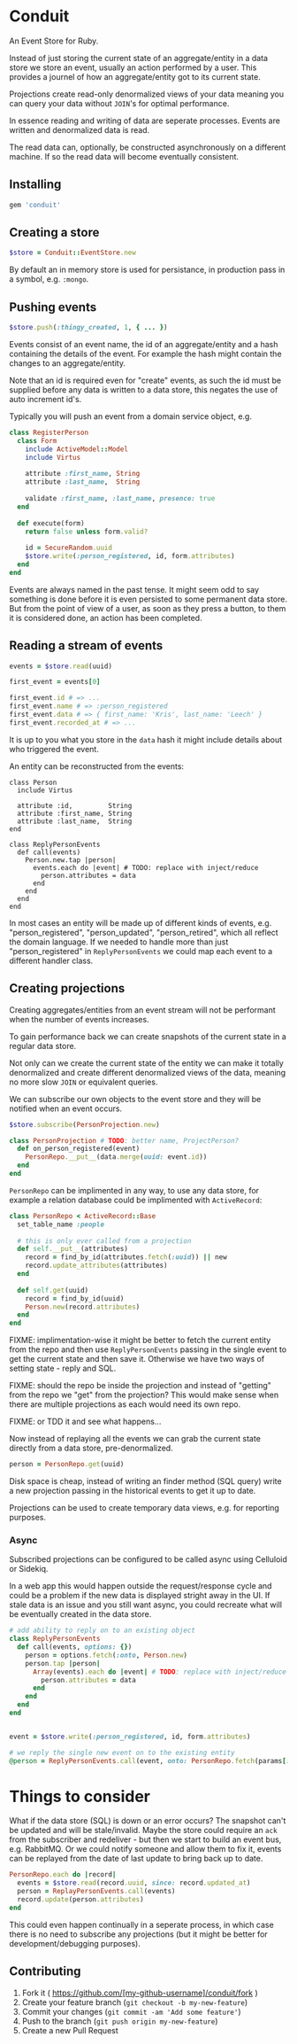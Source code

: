 # Conduit

An Event Store for Ruby.

Instead of just storing the current state of an aggregate/entity in a data store we store an event, usually an action performed by a user. This provides a journel of how an aggregate/entity got to its current state.

Projections create read-only denormalized views of your data meaning you can query your data without `JOIN`'s for optimal performance.

In essence reading and writing of data are seperate processes. Events are written and denormalized data is read. 

The read data can, optionally, be constructed asynchronously on a different machine. If so the read data will become eventually consistent.

## Installing

```ruby
gem 'conduit'
```

## Creating a store

```ruby
$store = Conduit::EventStore.new
```

By default an in memory store is used for persistance, in production pass in a symbol, e.g. `:mongo`.

## Pushing events

```ruby
$store.push(:thingy_created, 1, { ... })
```

Events consist of an event name, the id of an aggregate/entity and a hash containing the details of the event. For example the hash might contain the changes to an aggregate/entity.

Note that an id is required even for "create" events, as such the id must be supplied before any data is written to a data store, this negates the use of auto increment id's.

Typically you will push an event from a domain service object, e.g.

```ruby
class RegisterPerson  
  class Form
    include ActiveModel::Model
    include Virtus
    
    attribute :first_name, String
    attribute :last_name,  String
    
    validate :first_name, :last_name, presence: true
  end
  
  def execute(form)
    return false unless form.valid?
        
    id = SecureRandom.uuid    
    $store.write(:person_registered, id, form.attributes)
  end  
end
```

Events are always named in the past tense. It might seem odd to say something is done before it is even persisted to some permanent data store. But from the point of view of a user, as soon as they press a button, to them it is considered done, an action has been completed.

## Reading a stream of events

```ruby
events = $store.read(uuid)

first_event = events[0]

first_event.id # => ...
first_event.name # => :person_registered
first_event.data # => { first_name: 'Kris', last_name: 'Leech' }
first_event.recorded_at # => ...
```

It is up to you what you store in the `data` hash it might include details about who triggered the event.

An entity can be reconstructed from the events:

```
class Person
  include Virtus
  
  attribute :id,         String
  attribute :first_name, String
  attribute :last_name,  String
end

class ReplyPersonEvents
  def call(events)
    Person.new.tap |person|
      events.each do |event| # TODO: replace with inject/reduce
        person.attributes = data        
      end  
    end
  end  
end
```

In most cases an entity will be made up of different kinds of events, e.g. "person_registered", "person_updated", "person_retired", which all reflect the domain language. If we needed to handle more than just "person_registered" in `ReplyPersonEvents` we could map each event to a different handler class.

## Creating projections

Creating aggregates/entities from an event stream will not be performant when the number of events increases.

To gain performance back we can create snapshots of the current state in a regular data store.

Not only can we create the current state of the entity we can make it totally denormalized and create different denormalized views of the data, meaning no more slow `JOIN` or equivalent queries.

We can subscribe our own objects to the event store and they will be notified when an event occurs.

```ruby
$store.subscribe(PersonProjection.new)

class PersonProjection # TODO: better name, ProjectPerson?
  def on_person_registered(event)
    PersonRepo.__put__(data.merge(uuid: event.id))
  end
end
```

`PersonRepo` can be implimented in any way, to use any data store, for example a relation database could be implimented with `ActiveRecord`:

```ruby
class PersonRepo < ActiveRecord::Base  
  set_table_name :people
  
  # this is only ever called from a projection
  def self.__put__(attributes)
    record = find_by_id(attributes.fetch(:uuid)) || new
    record.update_attributes(attributes)
  end
  
  def self.get(uuid)
    record = find_by_id(uuid)
    Person.new(record.attributes)
  end
end
```

FIXME: implimentation-wise it might be better to fetch the current entity from the repo and then use `ReplyPersonEvents` passing in the single event to get the current state and then save it. Otherwise we have two ways of setting state - reply and SQL.

FIXME: should the repo be inside the projection and instead of "getting" from the repo we "get" from the projection? This would make sense when there are multiple projections as each would need its own repo.

FIXME: or TDD it and see what happens...

Now instead of replaying all the events we can grab the current state directly from a data store, pre-denormalized. 

```ruby
person = PersonRepo.get(uuid)
```

Disk space is cheap, instead of writing an finder method (SQL query) write a new projection passing in the historical events to get it up to date.

Projections can be used to create temporary data views, e.g. for reporting purposes.

### Async 

Subscribed projections can be configured to be called async using Celluloid or Sidekiq.

In a web app this would happen outside the request/response cycle and could be a problem if the new data is displayed stright away in the UI. If stale data is an issue and you still want async, you could recreate what will be eventually created in the data store.

```ruby
# add ability to reply on to an existing object
class ReplyPersonEvents
  def call(events, options: {})
    person = options.fetch(:onto, Person.new)
    person.tap |person|
      Array(events).each do |event| # TODO: replace with inject/reduce
        person.attributes = data        
      end  
    end
  end  
end


event = $store.write(:person_registered, id, form.attributes)

# we reply the single new event on to the existing entity
@person = ReplyPersonEvents.call(event, onto: PersonRepo.fetch(params[:id])
```

# Things to consider

What if the data store (SQL) is down or an error occurs? The snapshot can't be updated and will be stale/invalid. Maybe the store could require an `ack` from the subscriber and redeliver - but then we start to build an event bus, e.g. RabbitMQ. Or we could notify someone and allow them to fix it, events can be replayed from the date of last update to bring back up to date.

```ruby
PersonRepo.each do |record|
  events = $store.read(record.uuid, since: record.updated_at)
  person = ReplayPersonEvents.call(events)
  record.update(person.attributes)
end
```

This could even happen continually in a seperate process, in which case there is no need to subscribe any projections (but it might be better for development/debugging purposes).

## Contributing

1. Fork it ( https://github.com/[my-github-username]/conduit/fork )
2. Create your feature branch (`git checkout -b my-new-feature`)
3. Commit your changes (`git commit -am 'Add some feature'`)
4. Push to the branch (`git push origin my-new-feature`)
5. Create a new Pull Request
